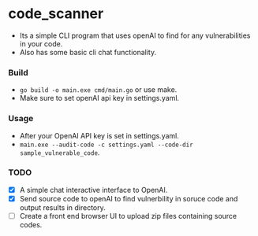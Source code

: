 # code_scanner
 - Its a simple CLI program that uses openAI to find for any vulnerabilities in your code.
 - Also has some basic cli chat functionality.

### Build 
 - `go build -o main.exe cmd/main.go` or use make.
 - Make sure to set openAI api key in settings.yaml.

### Usage
 - After your OpenAI API key is set in settings.yaml.
 - `main.exe --audit-code -c settings.yaml --code-dir sample_vulnerable_code`.

### TODO
- [x] A simple chat interactive interface to OpenAI.
- [x] Send source code to openAI to find vulnerbility in soruce code and output results in directory.
- [ ] Create a front end browser UI to upload zip files containing source codes.
